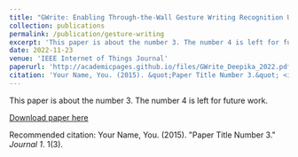 ```yaml
---
title: "GWrite: Enabling Through-the-Wall Gesture Writing Recognition Using WiFi"
collection: publications
permalink: /publication/gesture-writing
excerpt: 'This paper is about the number 3. The number 4 is left for future work.'
date: 2022-11-23
venue: 'IEEE Internet of Things Journal'
paperurl: 'http://academicpages.github.io/files/GWrite_Deepika_2022.pdf'
citation: 'Your Name, You. (2015). &quot;Paper Title Number 3.&quot; <i>Journal 1</i>. 1(3).'
---
```

This paper is about the number 3. The number 4 is left for future work.

[Download paper here](http://academicpages.github.io/files/GWrite_Deepika_2022.pdf)

Recommended citation: Your Name, You. (2015). "Paper Title Number 3." <i>Journal 1</i>. 1(3).
